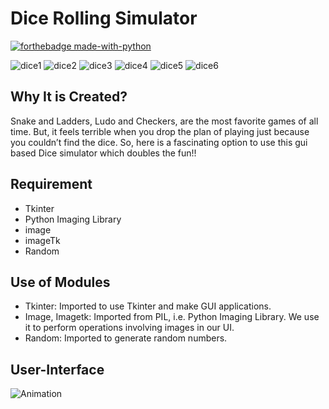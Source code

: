 # Dice Rolling Simulator
[![forthebadge made-with-python](http://ForTheBadge.com/images/badges/made-with-python.svg)](https://www.python.org/)

![dice1](https://user-images.githubusercontent.com/52188816/127521817-4ef49afe-6783-4abc-afe2-f8c67b398de2.png)
![dice2](https://user-images.githubusercontent.com/52188816/127521825-b2023b79-703a-4333-9b0d-f89bf5999caa.png)
![dice3](https://user-images.githubusercontent.com/52188816/127521837-022880ab-7026-4bc7-add2-18b094a1c822.png)
![dice4](https://user-images.githubusercontent.com/52188816/127521841-31635ce5-222a-44f9-afad-a66f225d2266.png)
![dice5](https://user-images.githubusercontent.com/52188816/127521848-57ef4436-6b15-4e76-8fd1-9bba8d6cdda4.png)
![dice6](https://user-images.githubusercontent.com/52188816/127521854-9d27363d-f976-4533-ad44-549293296558.png)

## Why It is Created?

Snake and Ladders, Ludo and Checkers, are the most favorite games of all time. But, it feels terrible when you drop the plan of playing just because you couldn’t find the dice. So, here is a fascinating option to use this gui based Dice simulator which doubles the fun!!

## Requirement
* Tkinter
* Python Imaging Library
* image
* imageTk
* Random

## Use of Modules
* Tkinter: Imported to use Tkinter and make GUI applications.
* Image, Imagetk: Imported from PIL, i.e. Python Imaging Library. We use it to perform operations involving images in our UI.
* Random: Imported to generate random numbers.

## User-Interface
![Animation](https://user-images.githubusercontent.com/52188816/127528656-bebffddc-14d1-4c5b-b1ed-23a89924cdc9.gif)

